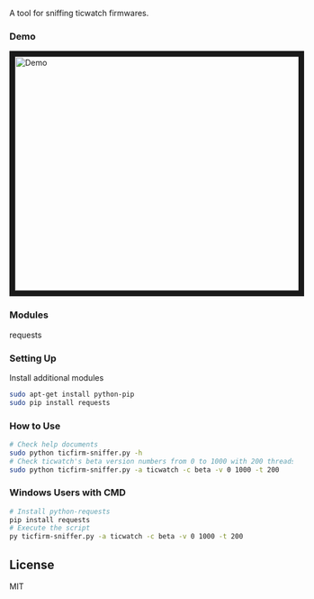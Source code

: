 A tool for sniffing ticwatch firmwares.

### Demo
<img src="https://github.com/xswxm/Ticfirm-sniffer/blob/master/demo.png?raw=true" 
alt="Demo" width="655" height="415" border="10" />

### Modules
requests

### Setting Up
Install additional modules
```sh
sudo apt-get install python-pip
sudo pip install requests
```

### How to Use
```sh
# Check help documents
sudo python ticfirm-sniffer.py -h
# Check ticwatch's beta version numbers from 0 to 1000 with 200 threads.
sudo python ticfirm-sniffer.py -a ticwatch -c beta -v 0 1000 -t 200
```

### Windows Users with CMD
```sh
# Install python-requests
pip install requests
# Execute the script
py ticfirm-sniffer.py -a ticwatch -c beta -v 0 1000 -t 200
```

License
----
MIT
